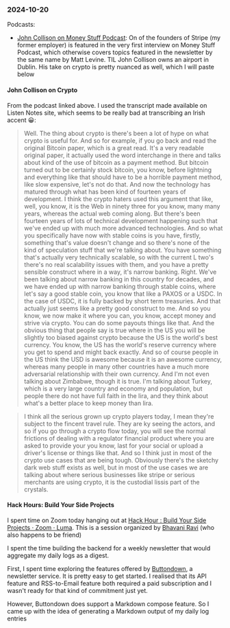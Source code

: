### 2024-10-20
Podcasts:

* [John Collison on Money Stuff Podcast](https://lnns.co/8XiRM4JjvGa): On of the founders of Stripe (my former employer) is featured in the very first interview on Money Stuff Podcast, which otherwise covers topics featured in the newsletter by the same name by Matt Levine. TIL John Collison owns an airport in Dublin. His take on crypto is pretty nuanced as well, which I will paste below


#### John Collison on Crypto
From the podcast linked above. I used the transcript made available on Listen Notes site, which seems to be really bad at transcribing an Irish accent 😀:

> Well. The thing about crypto is there's been a lot of hype on what crypto is useful for. And so for example, if you go back and read the original Bitcoin paper, which is a great read. It's a very readable original paper, it actually used the word interchange in there and talks about kind of the use of bitcoin as a payment method. But bitcoin turned out to be certainly stock bitcoin, you know, before lightning and everything like that should have to be a horrible payment method, like slow expensive, let's not do that. And now the technology has matured through what has been kind of fourteen years of development. I think the crypto haters used this argument that like, well, you know, it is the Web in ninety three for you know, many many years, whereas the actual web coming along. But there's been fourteen years of lots of technical development happening such that we've ended up with much more advanced technologies. And so what you specifically have now with stable coins is you have, firstly, something that's value doesn't change and so there's none of the kind of speculation stuff that we're talking about. You have something that's actually very technically scalable, so with the current L two's there's no real scalability issues with them, and you have a pretty sensible construct where in a way, it's narrow banking. Right. We've been talking about narrow banking in this country for decades, and we have ended up with narrow banking through stable coins, where let's say a good stable coin, you know that like a PAXOS or a USDC. In the case of USDC, it is fully backed by short term treasuries. And that actually just seems like a pretty good construct to me. And so you know, we now make it where you can, you know, accept money and strive via crypto. You can do some payouts things like that. And the obvious thing that people say is true where in the US you will be slightly too biased against crypto because the US is the world's best currency. You know, the US has the world's reserve currency where you get to spend and might back exactly. And so of course people in the US think the USD is awesome because it is an awesome currency, whereas many people in many other countries have a much more adversarial relationship with their own currency. And I'm not even talking about Zimbabwe, though it is true. I'm talking about Turkey, which is a very large country and economy and population, but people there do not have full faith in the lira, and they think about what's a better place to keep money than lira.

>I think all the serious grown up crypto players today, I mean they're subject to the fincent travel rule. They are ky seeing the actors, and so if you go through a crypto flow today, you will see the normal frictions of dealing with a regulator financial product where you are asked to provide your you know, last for your social or upload a driver's license or things like that. And so I think just in most of the crypto use cases that are being tough. Obviously there's the sketchy dark web stuff exists as well, but in most of the use cases we are talking about where serious businesses like stripe or serious merchants are using crypto, it is the custodial lissis part of the crystals.

#### Hack Hours: Build Your Side Projects
I spent time on Zoom today hanging out at [Hack Hour : Build Your Side Projects · Zoom · Luma](https://lu.ma/cuzsfq8z?tk=m8vNFP). This is a session organized by [Bhavani Ravi](https://x.com/BhavaniRavi_) (who also happens to be friend)

I spent the time building the backend for a weekly newsletter that would aggregate my daily logs as a digest.

First, I spent time exploring the features offered by [Buttondown](https://buttondown.com/), a newsletter service. It is pretty easy to get started. I realised that its API feature and RSS-to-Email feature both required a paid subscription and I wasn't ready for that kind of commitment just yet.

However, Buttondown does support a Markdown compose feature. So I came up with the idea of generating a Markdown output of my daily log entries 


